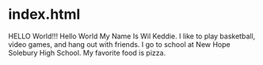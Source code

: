 # index.html
<!doctype html>
<html lang="en">
<head>
  <meta charset="utf-8">
  <meta name="viewport" content="width=device-width, initial-scale=1">

  <title>A Basic HTML5 Template</title>
  <meta name="description" content="A simple HTML5 Template for new projects.">
  <meta name="author" content="SitePoint">

  <meta property="og:title" content="A Basic HTML5 Template">
  <meta property="og:type" content="website">
  <meta property="og:url" content="https://www.sitepoint.com/a-basic-html5-template/">
  <meta property="og:description" content="A simple HTML5 Template for new projects.">
  <meta property="og:image" content="image.png">
</head>

<body>
  <!-- Hello World My Name Is Wil Keddie. I like to play basketball, video games, and hang out with friends. I go to school at New Hope Solebury High School. My favorite food is pizza.... -->
 HELLO World!!!
  Hello World My Name Is Wil Keddie. I like to play basketball, video games, and hang out with friends. I go to school at New Hope Solebury High School. My favorite food is pizza.
</body>
</html>
